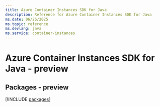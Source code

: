 ```yaml
---
title: Azure Container Instances SDK for Java
description: Reference for Azure Container Instances SDK for Java
ms.date: 06/26/2025
ms.topic: reference
ms.devlang: java
ms.service: container-instances
---
```

# Azure Container Instances SDK for Java - preview
## Packages - preview
[!INCLUDE [packages](container-instances-index.md)]